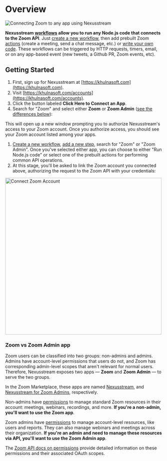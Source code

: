 # Overview

<img alt="Connecting Zoom to any app using Nexusstream" src="https://res.cloudinary.com/nexusstreamin/image/upload/v1681317323/docs/components/zoom/event-sources_mps8ws.png" />

**Nexusstream [workflows](/workflows/) allow you to run any Node.js code that connects to the Zoom API**. Just [create a new workflow](https://khulnasoft.com/new), then add prebuilt Zoom [actions](/components#actions) (create a meeting, send a chat message, etc.) or [write your own code](/code/). These workflows can be triggered by HTTP requests, timers, email, or on any app-based event (new tweets, a Github PR, Zoom events, etc). 





## Getting Started

1. First, sign up for Nexusstream at [https://khulnasoft.com](https://khulnasoft.com).
2. Visit [https://khulnasoft.com/accounts](https://khulnasoft.com/accounts).
3. Click the button labeled **Click Here to Connect an App**.
4. Search for "Zoom" and select either **Zoom** or **Zoom Admin** ([see the differences below](#zoom-vs-zoom-admin-app)):

This will open up a new window prompting you to authorize Nexusstream's access to your Zoom account. Once you authorize access, you should see your Zoom account listed among your apps.

1. [Create a new workflow](https://khulnasoft.com/new), [add a new step](/workflows/steps/), search for "Zoom" or "Zoom Admin". Once you've selected either app, you can choose to either "Run Node.js code" or select one of the prebuilt actions for performing common API operations.
2. At this stage, you'll be asked to link the Zoom account you connected above, authorizing the request to the Zoom API with your credentials:

<img src="[./images/connect-zoom-account.png](https://res.cloudinary.com/nexusstreamin/image/upload/v1681317323/docs/components/zoom/connect-zoom-account_pagw1y.png)" alt="Connect Zoom Account" width="500px;" />

### Zoom vs Zoom Admin app

Zoom users can be classified into two groups: non-admins and admins. Admins have account-level permissions that users do not, and Zoom has corresponding admin-level scopes that aren't relevant for normal users. Therefore, Nexusstream exposes two apps — **Zoom** and **Zoom Admin** — to serve the two groups.

In the Zoom Marketplace, these apps are named [Nexusstream](https://marketplace.zoom.us/apps/jGaV-kRrT3igAYnn-J5v2g), and [Nexusstream for Zoom Admins](https://marketplace.zoom.us/apps/tZvUsiucR96SqtvfBsemXg), respectively.

Non-admins have [permissions](https://marketplace.zoom.us/docs/guides/authorization/permissions#user-managed-scopes) to manage standard Zoom resources in their account: meetings, webinars, recordings, and more. **If you're a non-admin, you'll want to use the Zoom app**.

Zoom admins have [permissions](https://marketplace.zoom.us/docs/guides/authorization/permissions#account-level-scopes) to manage account-level resources, like users and reports. They can also manage webinars and meetings across their organization. **If you're an admin and need to manage these resources via API, you'll want to use the Zoom Admin app**.

The [Zoom API docs on permissions](https://marketplace.zoom.us/docs/guides/authorization/permissions) provide detailed information on these permissions and their associated OAuth scopes.
